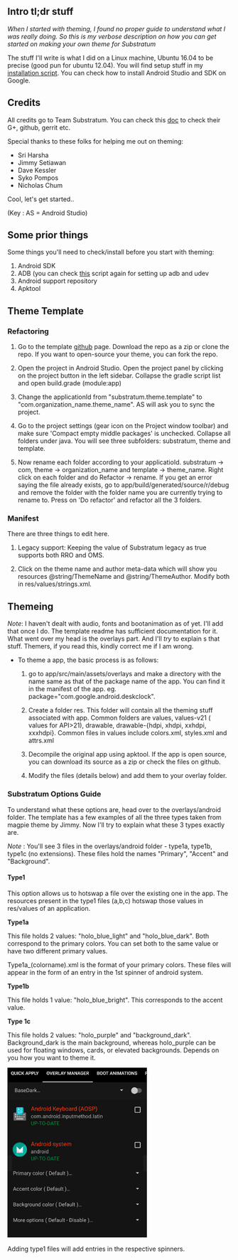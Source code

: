 
## Intro tl;dr stuff ##
*When I started with theming, I found no proper guide to understand what I was really doing. So this is my verbose description on how you can get started on making your own theme for Substratum*


The stuff I'll write is what I did on a Linux machine, Ubuntu 16.04 to be precise (good pun for ubuntu 12.04). You will find setup stuff in my [installation script](https://github.com/SohamJ/Linux-tweaks/blob/master/installation.sh ). You can check how to install Android Studio and SDK on Google.

## Credits ##

All credits go to Team Substratum. You can check this [doc](https://docs.google.com/document/d/1w9yabpM91D0CKryszbyE4h8AND8mZz06MpM3cf4KpPg/edit) to check their G+, github, gerrit etc.

Special thanks to these folks for helping me out on theming:

* Sri Harsha
* Jimmy Setiawan
* Dave Kessler
* Syko Pompos
* Nicholas Chum


Cool, let's get started..

(Key : AS = Android Studio)

 ## Some prior things ##
Some things you'll need to check/install before you start with theming:

1. Android SDK
2. ADB (you can check [this](https://github.com/SohamJ/Linux-tweaks/blob/master/installation.sh ) script again for setting up adb and udev
3. Android support repository
4. Apktool

## Theme Template ##

### Refactoring ###
1. Go to the template [github](https://github.com/TeamSubstratum/SubstratumThemeTemplate#substratumthemetemplate) page. Download the repo as a zip or clone the repo. If you want to open-source your theme, you can fork the repo.

2. Open the project in Android Studio. Open the project panel by clicking on the project button in the left sidebar. Collapse the gradle script list and open build.grade (module:app)

3. Change the applicationId from "substratum.theme.template" to "com.organization_name.theme_name". AS will ask you to sync the project.

4. Go to the project settings (gear icon on the Project window toolbar) and make sure 'Compact empty middle packages' is unchecked. Collapse all folders under java. You will see three subfolders: substratum, theme and template.

5. Now rename each folder according to your applicatioId. substratum -> com, theme -> organization_name and template -> theme_name. Right click on each folder and do Refactor -> rename. If you get an error saying the file already exists, go to app/build/generated/source/r/debug and remove the folder with the folder name you are currently trying to rename to. Press on 'Do refactor' and refactor all the 3 folders.

### Manifest ###

There are three things to edit here.

1. Legacy support: Keeping the value of Substratum legacy as true supports both RRO and OMS.

2. Click on the theme name and author meta-data which will show you resources @string/ThemeName and @string/ThemeAuthor. Modify both in res/values/strings.xml.

## Themeing ##

*Note*: I haven't dealt with audio, fonts and bootanimation as of yet. I'll add that once I do. The template readme has sufficient documentation for it. What went over my head is the overlays part. And I'll *try* to explain s that stuff. Themers, if you read this, kindly correct me if I am wrong.

* To theme a app, the basic process is as follows:

  1. go to app/src/main/assets/overlays and make a directory with the name same as that of the package name of the app. You can find it in the manifest of the app. eg. package="com.google.android.deskclock".

  2. Create a folder res. This folder will contain all the theming stuff associated with app. Common folders are values, values-v21 ( values for API>21), drawable, drawable-{hdpi, xhdpi, xxhdpi, xxxhdpi}. Common files in values include colors.xml, styles.xml and attrs.xml

  3. Decompile the original app using apktool. If the app is open source, you can download its source as a zip or check the files on github.

  4. Modify the files (details below) and add them to your overlay folder.

### Substratum Options Guide ###

To understand what these options are, head over to the overlays/android folder. The template has a few examples of all the three types taken from magpie theme by Jimmy. Now I'll try to explain what these 3 types exactly are.

*Note* : You'll see 3 files in the overlays/android folder - type1a, type1b, type1c (no extensions). These files hold the names "Primary", "Accent" and "Background".

 #### Type1 ####

  This option allows us to hotswap a file over the existing one in the app. The resources present in the type1 files (a,b,c) hotswap those values in res/values of an application.

  __Type1a__

  This file holds 2 values: "holo_blue_light" and "holo_blue_dark". Both correspond to the primary colors. You can set both to the same value or have two different primary values.

  Type1a_(colorname).xml is the format of your primary colors. These files will appear in the form of an entry in the 1st spinner of android system.

  __Type1b__

  This file holds 1 value: "holo_blue_bright". This corresponds to the accent value.

  __Type 1c__

This file holds 2 values: "holo_purple" and "background_dark". Background_dark is the main background, whereas holo_purple can be used for floating windows, cards, or elevated backgrounds. Depends on you how you want to theme it.


![Magpie Android spinners](https://github.com/SohamJ/Linux-Tweaks/raw/master/Theming/images/01.png "Type1")

Adding type1 files will add entries in the respective spinners.
